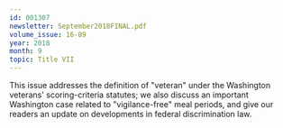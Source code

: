 ```yaml
---
id: 001307
newsletter: September2018FINAL.pdf
volume_issue: 16-09
year: 2018
month: 9
topic: Title VII
---
```


This issue addresses the definition of "veteran" under the Washington veterans' scoring-criteria statutes; we also discuss an important Washington case related to "vigilance-free" meal periods, and give our readers an update on developments in federal discrimination law.